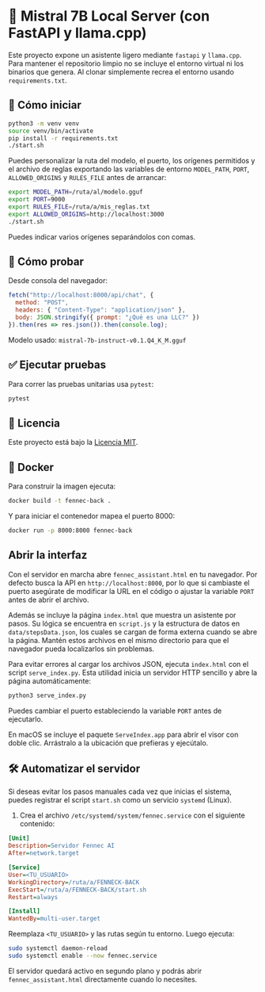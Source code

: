 # 🦙 Mistral 7B Local Server (con FastAPI y llama.cpp)

Este proyecto expone un asistente ligero mediante `fastapi` y `llama.cpp`.  
Para mantener el repositorio limpio no se incluye el entorno virtual ni los binarios
que genera. Al clonar simplemente recrea el entorno usando `requirements.txt`.

## 🚀 Cómo iniciar

```bash
python3 -m venv venv
source venv/bin/activate
pip install -r requirements.txt
./start.sh
```

Puedes personalizar la ruta del modelo, el puerto, los orígenes permitidos y el archivo de reglas exportando las
variables de entorno `MODEL_PATH`, `PORT`, `ALLOWED_ORIGINS` y `RULES_FILE` antes de arrancar:

```bash
export MODEL_PATH=/ruta/al/modelo.gguf
export PORT=9000
export RULES_FILE=/ruta/a/mis_reglas.txt
export ALLOWED_ORIGINS=http://localhost:3000
./start.sh
```
Puedes indicar varios orígenes separándolos con comas.

## 🧪 Cómo probar

Desde consola del navegador:

```js
fetch("http://localhost:8000/api/chat", {
  method: "POST",
  headers: { "Content-Type": "application/json" },
  body: JSON.stringify({ prompt: "¿Qué es una LLC?" })
}).then(res => res.json()).then(console.log);
```

Modelo usado: `mistral-7b-instruct-v0.1.Q4_K_M.gguf`

## ✅ Ejecutar pruebas

Para correr las pruebas unitarias usa `pytest`:

```bash
pytest
```
## 📄 Licencia

Este proyecto está bajo la [Licencia MIT](LICENSE).

## 🐳 Docker

Para construir la imagen ejecuta:

```bash
docker build -t fennec-back .
```

Y para iniciar el contenedor mapea el puerto 8000:

```bash
docker run -p 8000:8000 fennec-back
```
## Abrir la interfaz

Con el servidor en marcha abre `fennec_assistant.html` en tu navegador.
Por defecto busca la API en `http://localhost:8000`, por lo que si cambiaste
el puerto asegúrate de modificar la URL en el código o ajustar la variable
`PORT` antes de abrir el archivo.

Además se incluye la página `index.html` que muestra un asistente por pasos.
Su lógica se encuentra en `script.js` y la estructura de datos en
`data/stepsData.json`, los cuales se cargan de forma externa cuando se abre
la página. Mantén estos archivos en el mismo directorio para que el navegador
pueda localizarlos sin problemas.

Para evitar errores al cargar los archivos JSON, ejecuta `index.html` con el
script `serve_index.py`. Esta utilidad inicia un servidor HTTP sencillo y abre
la página automáticamente:

```bash
python3 serve_index.py
```

Puedes cambiar el puerto estableciendo la variable `PORT` antes de ejecutarlo.

En macOS se incluye el paquete `ServeIndex.app` para abrir el visor con doble
clic. Arrástralo a la ubicación que prefieras y ejecútalo.

## 🛠️ Automatizar el servidor

Si deseas evitar los pasos manuales cada vez que inicias el sistema,
puedes registrar el script `start.sh` como un servicio `systemd` (Linux).

1. Crea el archivo `/etc/systemd/system/fennec.service` con el siguiente contenido:

```ini
[Unit]
Description=Servidor Fennec AI
After=network.target

[Service]
User=<TU_USUARIO>
WorkingDirectory=/ruta/a/FENNECK-BACK
ExecStart=/ruta/a/FENNECK-BACK/start.sh
Restart=always

[Install]
WantedBy=multi-user.target
```

Reemplaza `<TU_USUARIO>` y las rutas según tu entorno.
Luego ejecuta:

```bash
sudo systemctl daemon-reload
sudo systemctl enable --now fennec.service
```

El servidor quedará activo en segundo plano y podrás abrir
`fennec_assistant.html` directamente cuando lo necesites.
